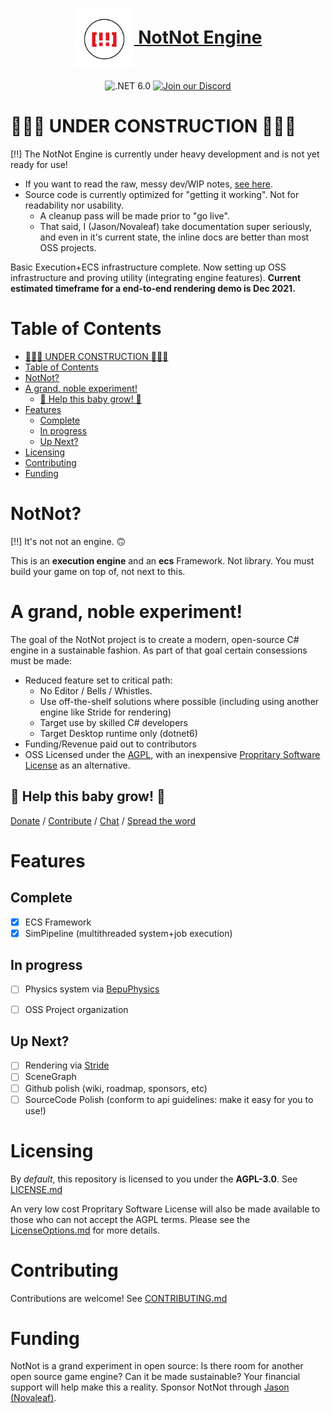 <h1 align="center">
    <a href="#"><img align="center" src="meta/logos/[!!]-logos_red.png" height="96"> NotNot Engine</a>
    <br />
</h1>
<div align="center">


![.NET 6.0](https://img.shields.io/badge/.NET-net6.0-%23512bd4)
[![Join our Discord](https://img.shields.io/badge/chat%20on-discord-7289DA)](https://discord.gg/ZyCNM7wap8)

</div>


# 🚧🚨🚧 UNDER CONSTRUCTION 🚧🚨🚧
[!!] The NotNot Engine is currently under heavy development and is not yet ready for use!


- If you want to read the raw, messy dev/WIP notes, [see here](meta/notes.md).
- Source code is currently optimized for "getting it working".  Not for readability nor usability.
  - A cleanup pass will be made prior to "go live".  
  - That said, I (Jason/Novaleaf) take documentation super seriously, and even in it's current state, the inline docs are better than most OSS projects.


Basic Execution+ECS infrastructure complete.  Now setting up OSS infrastructure and proving utility (integrating engine features).  **Current estimated timeframe for a end-to-end rendering demo is Dec 2021.**


# Table of Contents
- [🚧🚨🚧 UNDER CONSTRUCTION 🚧🚨🚧](#-under-construction-)
- [Table of Contents](#table-of-contents)
- [NotNot?](#notnot)
- [A grand, noble experiment!](#a-grand-noble-experiment)
  - [👶 Help this baby grow! 👶](#-help-this-baby-grow-)
- [Features](#features)
  - [Complete](#complete)
  - [In progress](#in-progress)
  - [Up Next?](#up-next)
- [Licensing](#licensing)
- [Contributing](#contributing)
- [Funding](#funding)

# NotNot?
[!!] It's not not an engine. 🙃

This is an **execution engine** and an **ecs** Framework.  Not library.  You must build your game on top of, not next to this.  

# A grand, noble experiment! 
The goal of the NotNot project is to create a modern, open-source C# engine in a sustainable fashion.  As part of that goal certain consessions must be made:

- Reduced feature set to critical path:
  - No Editor / Bells / Whistles.
  - Use off-the-shelf solutions where possible (including using another engine like Stride for rendering)
  - Target use by skilled C# developers
  - Target Desktop runtime only (dotnet6)
- Funding/Revenue paid out to contributors
- OSS Licensed under the [AGPL](LICENSE.md), with an inexpensive [Propritary Software License](meta/LicenseOptions.md) as an alternative.

## 👶 Help this baby grow! 👶
[Donate](https://github.com/sponsors/JasonSwearingen) / [Contribute](CONTRIBUTING.md) / [Chat](https://discord.gg/ZyCNM7wap8) / [Spread the word](https://www.reddit.com/)




# Features

## Complete

- [X] ECS Framework
- [X] SimPipeline (multithreaded system+job execution)
## In progress
- [ ] Physics system via [BepuPhysics](https://github.com/bepu/bepuphysics2)
- [ ] OSS Project organization


## Up Next?
- [ ] Rendering via [Stride](https://github.com/stride3d/stride)
- [ ] SceneGraph
- [ ] Github polish (wiki, roadmap, sponsors, etc)
- [ ] SourceCode Polish (conform to api guidelines: make it easy for you to use!)

# Licensing
By *default*, this repository is licensed to you under the **AGPL-3.0**.  See [LICENSE.md](LICENSE.md)

An very low cost Propritary Software License will also be made available to those who can not accept the AGPL terms.  Please see the [LicenseOptions.md](meta/LicenseOptions.md) for more details.

# Contributing

Contributions are welcome!  See [CONTRIBUTING.md](meta/CONTRIBUTING.md)

# Funding
NotNot is a grand experiment in open source: Is there room for another open source game engine?  Can it be made sustainable?  Your financial support will help make this a reality.  Sponsor NotNot through [Jason (Novaleaf)](https://github.com/sponsors/JasonSwearingen).

